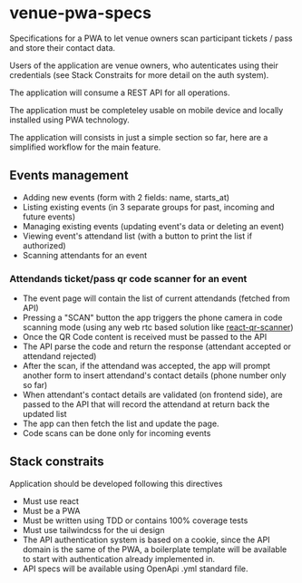# venue-pwa-specs

Specifications for a PWA to let venue owners scan participant tickets / pass and store their contact data.

Users of the application are venue owners, who autenticates using their credentials (see Stack Constraits for more detail on the auth system).

The application will consume a REST API for all operations.

The application must be completeley usable on mobile device and locally installed using PWA technology.

The application will consists in just a simple section so far, here are a simplified workflow for the main feature.

## Events management
* Adding new events (form with 2 fields: name, starts_at)
* Listing existing events (in 3 separate groups for past, incoming and future events)
* Managing existing events (updating event's data or deleting an event)
* Viewing event's attendand list (with a button to print the list if authorized)
* Scanning attendants for an event
### Attendands ticket/pass qr code scanner for an event
* The event page will contain the list of current attendands (fetched from API)
* Pressing a "SCAN" button the app triggers the phone camera in code scanning mode (using any web rtc based solution like [react-qr-scanner](kybarg/react-qr-scanner))
* Once the QR Code content is received must be passed to the API
* The API parse the code and return the response (attendant accepted or attendand rejected)
* After the scan, if the attendand was accepted, the app will prompt another form to insert attendand's contact details (phone number only so far)
* When attendant's contact details are validated (on frontend side), are passed to the API that will record the attendand at return back the updated list
* The app can then fetch the list and update the page.
* Code scans can be done only for incoming events

## Stack constraits

Application should be developed following this directives

* Must use react
* Must be a PWA
* Must be written using TDD or contains 100% coverage tests
* Must use tailwindcss for the ui design
* The API authentication system is based on a cookie, since the API domain is the same of the PWA, a boilerplate template will be available to start with authentication already implemented in.
* API specs will be available using OpenApi .yml standard file.
